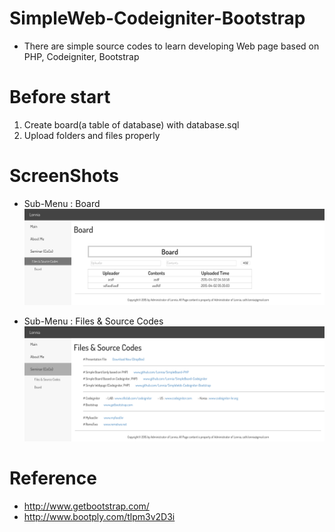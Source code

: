 # SimpleWeb-Codeigniter-Bootstrap
- There are simple source codes to learn developing Web page based on PHP, Codeigniter, Bootstrap

# Before start
1. Create board(a table of database) with database.sql
2. Upload folders and files properly

# ScreenShots
- Sub-Menu : Board
![alt tag](https://github.com/Lonnia/SimpleWeb-Codeigniter-Bootstrap/blob/master/ScreenShots/sub_board.png)

- Sub-Menu : Files & Source Codes
![alt tag](https://github.com/Lonnia/SimpleWeb-Codeigniter-Bootstrap/blob/master/ScreenShots/sub_files%26sourcecodes.png)

# Reference
- http://www.getbootstrap.com/
- http://www.bootply.com/tlpm3v2D3i
